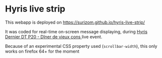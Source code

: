 # Hyris live strip

This webapp is deployed on https://surizom.github.io/hyris-live-strip/

It was coded for real-time on-screen message displaying, during [Hyris](https://hyris.tv/) [Dernier DT P20 - Dîner de vieux cons
](https://www.facebook.com/events/284593503120613/) live event.

Because of an experimental CSS property used (`scrollbar-width`), this only works on firefox 64+ for the moment
